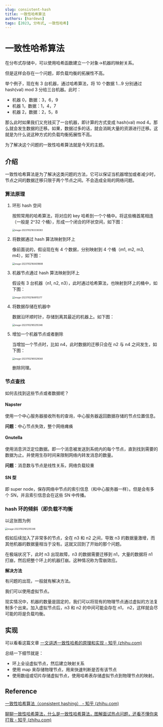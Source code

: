 ```yaml
---
slug: consistent-hash
title: 一致性哈希算法
authors: [hardews]
tags: [2023, 分布式, 一致性哈希]
---
```




# 一致性哈希算法

在分布式存储中，可以使用哈希函数建立一个对象->机器的映射关系。

但是这样会存在一个问题，即负载均衡的拓展性不高。

举个例子，现在有 3 台机器，通过哈希算法，将 10 个数据 1...9 分别通过 hash(val) mod 3 分给三台机器。此时：

- 机器 0，数据：3，6，9
- 机器 1，数据：1，4，7
- 机器 2，数据：2，5，8

那么此时如果我们又充钱买了一台机器，即计算的方式变成 hash(val) mod 4。那么就会发生数据的迁移。如果，数据过多的话，就会消耗大量的资源进行迁移。这就是为什么说这种方式的负载均衡拓展性不高。

为了解决这个问题的一致性哈希算法就是今天的主题。

<!--truncate-->

## 介绍

一致性哈希算法是为了解决这类问题的方法，它可以保证当机器增加或者减少时，节点之间的数据迁移只限于两个节点之间。不会造成全局的网络问题。

### 算法原理

1. 环形 hash 空间

   按照常用的哈希算法，将对应的 key 哈希到一个个桶中。将这些桶首尾相连（一般是 2^32 个桶），形成一个闭合的环状空间，如下图：

   <img src="../img/一致性哈希-hash 环.png" alt="image-20231102163338363" style="zoom:50%;" />

2. 将数据通过 hash 算法映射到环上

   像前面说的，假设现在有 4 个数据，分别映射到 4 个桶（m1, m2, m3, m4），如下图：

   <img src="../img/一致性哈希-数据映射.png" alt="image-20231102164409688" style="zoom:50%;" />

3. 机器节点通过 hash 算法映射到环上

   假设有 3 台机器（n1, n2, n3），此时通过哈希算法，也映射到环上的桶中，如下图：

   <img src="../img/image-20231102164915377.png" alt="image-20231102164915377" style="zoom:50%;" />

4. 将数据存储在机器中

   数据沿环顺时针，存储到离其最近的机器上。如下图：

   <img src="../img/image-20231102165255346.png" alt="image-20231102165255346" style="zoom:50%;" />

5. 增加一个机器节点或者删除

   当增加一个节点时，比如 n4，此时数据的迁移只会在 n2 与 n4 之间发生，如下图：

   <img src="../img/image-20231102165529044.png" alt="image-20231102165529044" style="zoom:50%;" />

   删除同理。

### 节点查找

如何去找到这些节点或者数据呢？

#### Napster

使用一个中心服务器接收所有的查询，中心服务器返回数据存储的节点位置信息。

**问题**：中心节点失效，整个网络瘫痪

#### Gnutella

使用消息洪泛定位数据。即一个消息被发送到系统内的每个节点，直到找到需要的数据为止。并使用生存时间来限制网络内转发消息的数量。

**问题**：消息数与节点是线性关系，网络负载较重

#### SN 型

即 super node，保存网络中节点的索引信息（和中心服务器一样）。但是会有多个 SN，并且索引信息会在这些 SN 中传播。

### hash 环的倾斜（即负载不均衡

以这张图为例

<img src="../img/image-20231102165255346.png" alt="image-20231102165255346" style="zoom:50%;" />

假如后续加入了非常多的节点，全在 n3 和 n2 之间，导致 n3 的数据量激增，而其他机器的数据量相当于没有。这就又回到了开始的那个问题。

在极端状况下，此时 n3 出现故障，n3 的数据需要迁移到 n1，大量的数据将 n1 打崩，然后把整个环上的机器打崩。这种情况称为雪崩效应。

**解决方法**

有问题的出现，一般就有解决方法。

我们可以使用虚拟节点。

现实情况中，机器的数量是固定的，我们可以将现有的物理节点通过虚拟的方法复制多个出来。加入虚拟节点后，n3 和 n2 的中间可能会存在 n1， n2，这样就会尽可能的将是负载均衡。

## 实现

可以看看这篇文章 [一文讲透一致性哈希的原理和实现 - 知乎 (zhihu.com)](https://zhuanlan.zhihu.com/p/439268771)

总结一下细节就是：

- 环上全设虚拟节点，然后建立映射关系
- 使用 map 来存储物理节点，用来快速判断是否有该节点
- 使用数组或切片存储虚拟节点，使用哈希表存储虚拟节点到物理节点的映射。

## Reference

[一致性哈希算法（consistent hashing） - 知乎 (zhihu.com)](https://zhuanlan.zhihu.com/p/129049724)

[聊聊一致性哈希算法，什么是一致性哈希算法，图解面试热点问题，还看不懂你来打我 - 知乎 (zhihu.com)](https://zhuanlan.zhihu.com/p/166126098)

